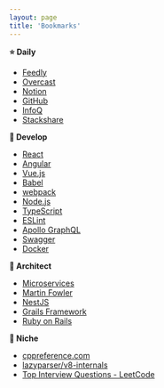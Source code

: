 ```yaml
---
layout: page
title: 'Bookmarks'
---
```


**:star: Daily**
- [Feedly](https://feedly.com/)
- [Overcast](https://overcast.fm/)
- [Notion](https://www.notion.so/)
- [GitHub](https://github.com/)
- [InfoQ](https://www.infoq.com/)
- [Stackshare](https://stackshare.io/)

**:wrench: Develop**
- [React](https://reactjs.org/)
- [Angular](https://angular.io/)
- [Vue.js](https://vuejs.org/)
- [Babel](https://babeljs.io/)
- [webpack](https://webpack.js.org/)
- [Node.js](https://nodejs.org/en/)
- [TypeScript](https://www.typescriptlang.org/)
- [ESLint](https://eslint.org/)
- [Apollo GraphQL](https://www.apollographql.com/)
- [Swagger](https://swagger.io/)
- [Docker](https://www.docker.com/)

**:tokyo_tower: Architect**
- [Microservices](https://microservices.io/)
- [Martin Fowler](https://martinfowler.com/)
- [NestJS](https://docs.nestjs.com/)
- [Grails Framework](https://grails.org/)
- [Ruby on Rails](https://rubyonrails.org/)

**:game_die: Niche**
- [cppreference.com](https://en.cppreference.com/w/)
- [lazyparser/v8-internals](https://github.com/lazyparser/v8-internals/)
- [Top Interview Questions - LeetCode](https://leetcode.com/problemset/all/?listId=wpwgkgt)